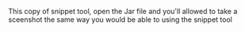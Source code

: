 This copy of snippet tool, open the Jar file and you'll allowed to take a sceenshot the same way you would be able to using the snippet tool
